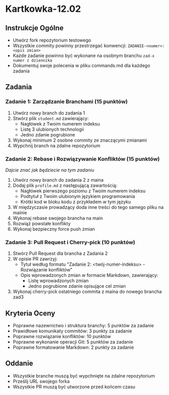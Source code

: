 # Kartkowka-12.02
## Instrukcje Ogólne
- Utwórz fork repozytorium testowego
- Wszystkie commity powinny przestrzegać konwencji: `ZADANIE-<numer>: <opis zmian>`
- Każde zadanie powinno być wykonane na osobnym branchu `zad-x numer z dziennika`
- Dokumentuj swoje polecenia w pliku commands.md dla każdego zadania

## Zadania

### Zadanie 1: Zarządzanie Branchami (15 punktów)
1. Utwórz nowy branch do zadania 1
2. Stwórz plik `student.md` zawierający:
   - Nagłówek z Twoim numerem indeksu
   - Listę 3 ulubionych technologii
   - Jedno zdanie pogrubione
3. Wykonaj minimum 2 osobne commity ze znaczącymi zmianami
4. Wypchnij branch na zdalne repozytorium

### Zadanie 2: Rebase i Rozwiązywanie Konfliktów (15 punktów)
*Dajcie znać jak będziecie na tym zadaniu*
1. Utwórz nowy branch do zadania 2 z maina
2. Dodaj plik `profile.md` z następującą zawartością:
   - Nagłówek pierwszego poziomu z Twoim numerem indeksu
   - Podtytuł z Twoim ulubionym językiem programowania
   - Krótki kod w bloku kodu z przykładem w tym języku
3. W międzyczasie prowadzący doda inne treści do tego samego pliku na mainie
4. Wykonaj rebase swojego brancha na main
5. Rozwiąż powstałe konflikty
6. Wykonaj bezpieczny force push zmian

### Zadanie 3: Pull Request i Cherry-pick (10 punktów)
1. Stwórz Pull Request dla brancha z Zadania 2
2. W opisie PR zawrzyj:
   - Tytuł według formatu "Zadanie 2: <twój-numer-indeksu> - Rozwiązanie konfliktów"
   - Opis wprowadzonych zmian w formacie Markdown, zawierający:
     * Listę wprowadzonych zmian
     * Jedno pogrubione zdanie opisujące cel zmian
3. Wykonaj cherry-pick ostatniego commita z maina do nowego brancha zad3

## Kryteria Oceny
- Poprawne nazewnictwo i struktura branchy: 5 punktów za zadanie
- Prawidłowe komunikaty commitów: 3 punkty za zadanie
- Poprawne rozwiązanie konfliktów: 10 punktów
- Poprawne wykonanie operacji Git: 5 punktów za zadanie
- Poprawne formatowanie Markdown: 2 punkty za zadanie

## Oddanie
- Wszystkie branche muszą być wypchnięte na zdalne repozytorium
- Prześlij URL swojego forka
- Wszystkie PR muszą być utworzone przed końcem czasu

